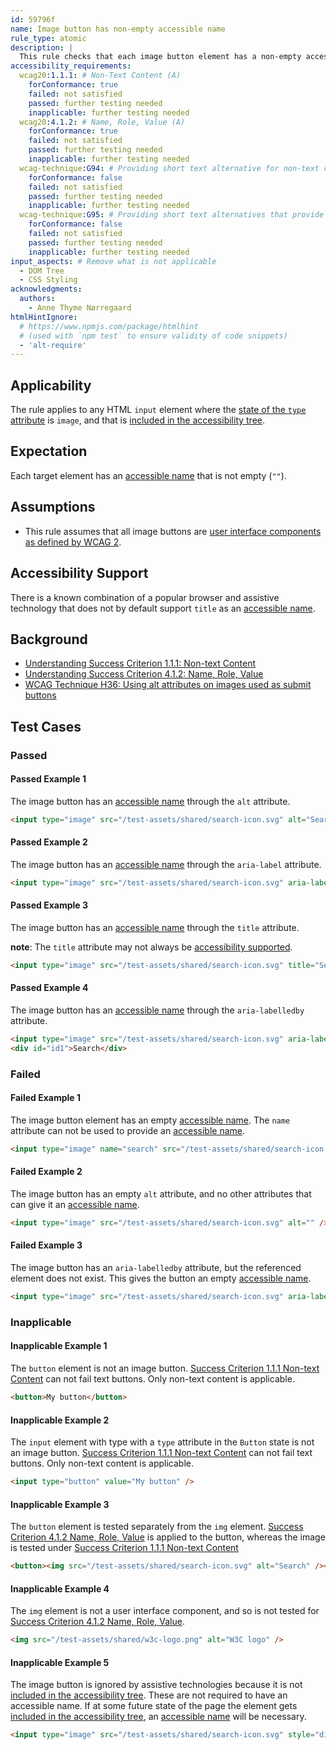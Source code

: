 ```yaml
---
id: 59796f
name: Image button has non-empty accessible name
rule_type: atomic
description: |
  This rule checks that each image button element has a non-empty accessible name.
accessibility_requirements:
  wcag20:1.1.1: # Non-Text Content (A)
    forConformance: true
    failed: not satisfied
    passed: further testing needed
    inapplicable: further testing needed
  wcag20:4.1.2: # Name, Role, Value (A)
    forConformance: true
    failed: not satisfied
    passed: further testing needed
    inapplicable: further testing needed
  wcag-technique:G94: # Providing short text alternative for non-text content that serves the same purpose and presents the same information as the non-text content
    forConformance: false
    failed: not satisfied
    passed: further testing needed
    inapplicable: further testing needed
  wcag-technique:G95: # Providing short text alternatives that provide a brief description of the non-text content
    forConformance: false
    failed: not satisfied
    passed: further testing needed
    inapplicable: further testing needed
input_aspects: # Remove what is not applicable
  - DOM Tree
  - CSS Styling
acknowledgments:
  authors:
    - Anne Thyme Nørregaard
htmlHintIgnore:
  # https://www.npmjs.com/package/htmlhint
  # (used with `npm test` to ensure validity of code snippets)
  - 'alt-require'
---
```


## Applicability

The rule applies to any HTML `input` element where the [state of the `type` attribute](https://html.spec.whatwg.org/multipage/input.html#states-of-the-type-attribute) is `image`, and that is [included in the accessibility tree][].

## Expectation

Each target element has an [accessible name][] that is not empty (`""`).

## Assumptions

- This rule assumes that all image buttons are [user interface components as defined by WCAG 2](https://www.w3.org/TR/WCAG21/#dfn-user-interface-components).

## Accessibility Support

There is a known combination of a popular browser and assistive technology that does not by default support `title` as an [accessible name][].

## Background

- [Understanding Success Criterion 1.1.1: Non-text Content](https://www.w3.org/WAI/WCAG21/Understanding/non-text-content.html)
- [Understanding Success Criterion 4.1.2: Name, Role, Value](https://www.w3.org/WAI/WCAG21/Understanding/name-role-value.html)
- [WCAG Technique H36: Using alt attributes on images used as submit buttons](https://www.w3.org/WAI/WCAG21/Techniques/html/H36)

## Test Cases

### Passed

#### Passed Example 1

The image button has an [accessible name][] through the `alt` attribute.

```html
<input type="image" src="/test-assets/shared/search-icon.svg" alt="Search" />
```

#### Passed Example 2

The image button has an [accessible name][] through the `aria-label` attribute.

```html
<input type="image" src="/test-assets/shared/search-icon.svg" aria-label="Search" />
```

#### Passed Example 3

The image button has an [accessible name][] through the `title` attribute.

**note**: The `title` attribute may not always be [accessibility supported](#accessibility-support).

```html
<input type="image" src="/test-assets/shared/search-icon.svg" title="Search" />
```

#### Passed Example 4

The image button has an [accessible name][] through the `aria-labelledby` attribute.

```html
<input type="image" src="/test-assets/shared/search-icon.svg" aria-labelledby="id1" />
<div id="id1">Search</div>
```

### Failed

#### Failed Example 1

The image button element has an empty [accessible name][]. The `name` attribute can not be used to provide an [accessible name][].

```html
<input type="image" name="search" src="/test-assets/shared/search-icon.svg" />
```

#### Failed Example 2

The image button has an empty `alt` attribute, and no other attributes that can give it an [accessible name][].

```html
<input type="image" src="/test-assets/shared/search-icon.svg" alt="" />
```

#### Failed Example 3

The image button has an `aria-labelledby` attribute, but the referenced element does not exist. This gives the button an empty [accessible name][].

```html
<input type="image" src="/test-assets/shared/search-icon.svg" aria-labelledby="non-existing" />
```

### Inapplicable

#### Inapplicable Example 1

The `button` element is not an image button. [Success Criterion 1.1.1 Non-text Content](https://www.w3.org/TR/WCAG21/#non-text-content) can not fail text buttons. Only non-text content is applicable.

```html
<button>My button</button>
```

#### Inapplicable Example 2

The `input` element with type with a `type` attribute in the `Button` state is not an image button. [Success Criterion 1.1.1 Non-text Content](https://www.w3.org/TR/WCAG21/#non-text-content) can not fail text buttons. Only non-text content is applicable.

```html
<input type="button" value="My button" />
```

#### Inapplicable Example 3

The `button` element is tested separately from the `img` element. [Success Criterion 4.1.2 Name, Role, Value](https://www.w3.org/TR/WCAG21/#name-role-value) is applied to the button, whereas the image is tested under [Success Criterion 1.1.1 Non-text Content](https://www.w3.org/TR/WCAG21/#non-text-content)

```html
<button><img src="/test-assets/shared/search-icon.svg" alt="Search" /></button>
```

#### Inapplicable Example 4

The `img` element is not a user interface component, and so is not tested for [Success Criterion 4.1.2 Name, Role, Value](https://www.w3.org/TR/WCAG21/#name-role-value).

```html
<img src="/test-assets/shared/w3c-logo.png" alt="W3C logo" />
```

#### Inapplicable Example 5

The image button is ignored by assistive technologies because it is not [included in the accessibility tree][]. These are not required to have an accessible name. If at some future state of the page the element gets [included in the accessibility tree][], an [accessible name][] will be necessary.

```html
<input type="image" src="/test-assets/shared/search-icon.svg" style="display: none;" />
```

[included in the accessibility tree]: #included-in-the-accessibility-tree 'Definition of included in the accessibility tree'
[accessible name]: #accessible-name 'Definition of accessible name'
